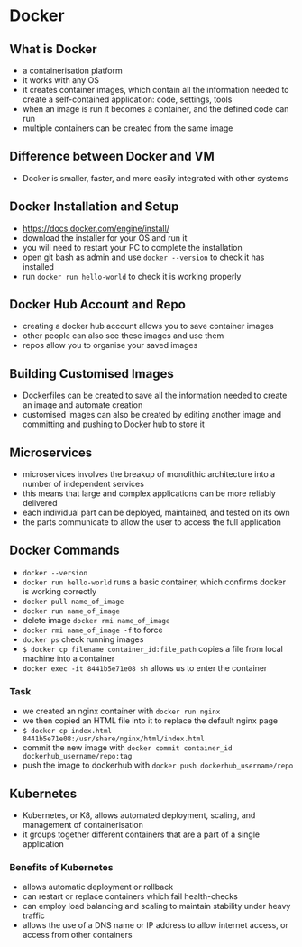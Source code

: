 # Docker

## What is Docker
- a containerisation platform
- it works with any OS
- it creates container images, which contain all the information needed to create a self-contained application: code, settings, tools
- when an image is run it becomes a container, and the defined code can run
- multiple containers can be created from the same image

## Difference between Docker and VM
- Docker is smaller, faster, and more easily integrated with other systems

## Docker Installation and Setup
- https://docs.docker.com/engine/install/
- download the installer for your OS and run it
- you will need to restart your PC to complete the installation
- open git bash as admin and use `docker --version` to check it has installed
- run `docker run hello-world` to check it is working properly

## Docker Hub Account and Repo
- creating a docker hub account allows you to save container images
- other people can also see these images and use them
- repos allow you to organise your saved images

## Building Customised Images
- Dockerfiles can be created to save all the information needed to create an image and automate creation
- customised images can also be created by editing another image and committing and pushing to Docker hub to store it

## Microservices
- microservices involves the breakup of monolithic architecture into a number of independent services
- this means that large and complex applications can be more reliably delivered
- each individual part can be deployed, maintained, and tested on its own
- the parts communicate to allow the user to access the full application

## Docker Commands
- `docker --version`
- `docker run hello-world` runs a basic container, which confirms docker is working correctly
- `docker pull name_of_image`
- `docker run name_of_image`
- delete image `docker rmi name_of_image`
- `docker rmi name_of_image -f` to force
- `docker ps` check running images
- `$ docker cp filename container_id:file_path` copies a file from local machine into a container
- `docker exec -it 8441b5e71e08 sh` allows us to enter the container

### Task
- we created an nginx container with `docker run nginx`
- we then copied an HTML file into it to replace the default nginx page
- `$ docker cp index.html 8441b5e71e08:/usr/share/nginx/html/index.html`
- commit the new image with `docker commit container_id dockerhub_username/repo:tag`
- push the image to dockerhub with `docker push dockerhub_username/repo`

## Kubernetes
- Kubernetes, or K8, allows automated deployment, scaling, and management of containerisation
- it groups together different containers that are a part of a single application

### Benefits of Kubernetes
- allows automatic deployment or rollback
- can restart or replace containers which fail health-checks
- can employ load balancing and scaling to maintain stability under heavy traffic
- allows the use of a DNS name or IP address to allow internet access, or access from other containers
